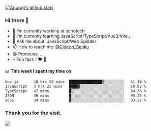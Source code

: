 [![Anurag's github stats](https://github-readme-stats.vercel.app/api?username=gideonsenku)](https://github.com/anuraghazra/github-readme-stats)
### Hi there 👋
- 🔭 I’m currently working at echotech
- 🌱 I’m currently learning JavaScript/TypeScript/Vue3/Vite...
- 💬 Ask me about: JavaScript/Web Spidder 
- 📫 How to reach me: [@Gideon_Senku](https://t.me/Gideon_Senku)
- 😄 Pronouns: ...
- ⚡ Fun fact: I ❤️ 🎵

📊 **This week I spent my time on**
<!--START_SECTION:waka-->

```txt
Vue.js       10 hrs 58 mins  ███████████████▒░░░░░░░░░   61.10 %
JavaScript   3 hrs 23 mins   ████▓░░░░░░░░░░░░░░░░░░░░   18.85 %
TypeScript   47 mins         █░░░░░░░░░░░░░░░░░░░░░░░░   04.38 %
JSON         36 mins         █░░░░░░░░░░░░░░░░░░░░░░░░   03.36 %
SCSS         34 mins         ▓░░░░░░░░░░░░░░░░░░░░░░░░   03.22 %
```

<!--END_SECTION:waka-->


### Thank you for the visit.
![](http://profile-counter.glitch.me/gideonsenku/count.svg)
<!--
**GideonSenku/GideonSenku** is a ✨ _special_ ✨ repository because its `README.md` (this file) appears on your GitHub profile.

Here are some ideas to get you started:

- 🔭 I’m currently working on ...
- 🌱 I’m currently learning ...
- 👯 I’m looking to collaborate on ...
- 🤔 I’m looking for help with ...
- 💬 Ask me about ...
- 📫 How to reach me: ...
- 😄 Pronouns: ...
- ⚡ Fun fact: ...
-->
